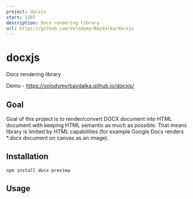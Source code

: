 ```yaml
---
project: docxjs
stars: 1387
description: Docx rendering library
url: https://github.com/VolodymyrBaydalka/docxjs
---
```


docxjs
======

Docx rendering library

Demo - https://volodymyrbaydalka.github.io/docxjs/

Goal
----

Goal of this project is to render/convert DOCX document into HTML document with keeping HTML semantic as much as possible. That means library is limited by HTML capabilities (for example Google Docs renders \*.docx document on canvas as an image).

Installation
------------

```
npm install docx-preview
```

Usage
-----

<!--lib uses jszip-->
<script src\="https://unpkg.com/jszip/dist/jszip.min.js"\></script\>
<script src\="docx-preview.min.js"\></script\>
<script\>
    var docData \= <document Blob\>;

    docx.renderAsync(docData, document.getElementById("container"))
        .then(x =\> console.log("docx: finished"));
</script\>
<body\>
    ...
    <div id\="container"\></div\>
    ...
</body\>

API
---

// renders document into specified element
renderAsync(
    document: Blob | ArrayBuffer | Uint8Array, // could be any type that supported by JSZip.loadAsync
    bodyContainer: HTMLElement, //element to render document content,
    styleContainer: HTMLElement, //element to render document styles, numbeings, fonts. If null, bodyContainer will be used.
    options: {
        className: string \= "docx", //class name/prefix for default and document style classes
        inWrapper: boolean \= true, //enables rendering of wrapper around document content
        hideWrapperOnPrint: boolean \= false, //disable wrapper styles on print
        ignoreWidth: boolean \= false, //disables rendering width of page
        ignoreHeight: boolean \= false, //disables rendering height of page
        ignoreFonts: boolean \= false, //disables fonts rendering
        breakPages: boolean \= true, //enables page breaking on page breaks
        ignoreLastRenderedPageBreak: boolean \= true, //disables page breaking on lastRenderedPageBreak elements
        experimental: boolean \= false, //enables experimental features (tab stops calculation)
        trimXmlDeclaration: boolean \= true, //if true, xml declaration will be removed from xml documents before parsing
        useBase64URL: boolean \= false, //if true, images, fonts, etc. will be converted to base 64 URL, otherwise URL.createObjectURL is used
        renderChanges: false, //enables experimental rendering of document changes (inserions/deletions)
        renderHeaders: true, //enables headers rendering
        renderFooters: true, //enables footers rendering
        renderFootnotes: true, //enables footnotes rendering
        renderEndnotes: true, //enables endnotes rendering
        renderComments: false, //enables experimental comments rendering
        renderAltChunks: true, //enables altChunks (html parts) rendering
        debug: boolean \= false, //enables additional logging
    }): Promise<WordDocument\>

/// ==== experimental / internal API ===
// this API could be used to modify document before rendering
// renderAsync = parseAsync + renderDocument

// parse document and return internal document object
parseAsync(
    document: Blob | ArrayBuffer | Uint8Array,
    options: Options
): Promise<WordDocument\>

// render internal document object into specified container
renderDocument(
    wordDocument: WordDocument,
    bodyContainer: HTMLElement,
    styleContainer: HTMLElement,
    options: Options
): Promise<void\>

Thumbnails, TOC and etc.
------------------------

Thumbnails is added only for example and it's not part of library. Library renders DOCX into HTML, so it can't be efficiently used for thumbnails.

Table of contents is built using the TOC fields and there is no efficient way to get table of contents at this point, since fields is not supported yet (http://officeopenxml.com/WPtableOfContents.php)

Breaks
------

Currently library does break pages:

-   if user/manual page break `<w:br w:type="page"/>` is inserted - when user insert page break
-   if application page break `<w:lastRenderedPageBreak/>` is inserted - could be inserted by editor application like MS word (`ignoreLastRenderedPageBreak` should be set to false)
-   if page settings for paragraph is changed - ex: user change settings from portrait to landscape page

Realtime page breaking is not implemented because it's requires re-calculation of sizes on each insertion and that could affect performance a lot.

If page breaking is crutual for you, I would recommend:

-   try to insert manual break point as much as you could
-   try use editors like MS Word, that inserts `<w:lastRenderedPageBreak/>` break points

NOTE: by default `ignoreLastRenderedPageBreak` is set to `true`. You may need to set it to `false`, to make library break by `<w:lastRenderedPageBreak/>` break points

Status and stability
--------------------

So far I can't come up with final approach of parsing documents and final structure of API. Only **renderAsync** function is stable and definition shouldn't be changed in future. Inner implementation of parsing and rendering may be changed at any point of time.
